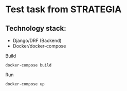 # Test task from STRATEGIA

## Technology stack:
- Django/DRF (Backend)
- Docker/docker-compose

Build
```
docker-compose build
```

Run
```
docker-compose up
```
